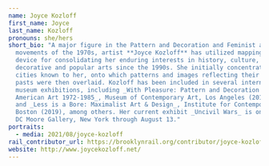```yaml
---
name: Joyce Kozloff
first_name: Joyce
last_name: Kozloff
pronouns: she/hers
short_bio: "A major figure in the Pattern and Decoration and Feminist art
  movements of the 1970s, artist **Joyce Kozloff** has utilized mapping as a
  device for consolidating her enduring interests in history, culture, and the
  decorative and popular arts since the 1990s. She initially concentrated on
  cities known to her, onto which patterns and images reflecting their colonial
  pasts were then overlaid. Kozloff has been included in several international
  museum exhibitions, including _With Pleasure: Pattern and Decoration in
  American Art 1972-1985_, Museum of Contemporary Art, Los Angeles (2019-2020)
  and _Less is a Bore: Maximalist Art & Design_, Institute for Contemporary Art,
  Boston (2019), among others. Her current exhibit _Uncivil Wars_ is on view at
  DC Moore Gallery, New York through August 13."
portraits:
  - media: 2021/08/joyce-kozloff
rail_contributor_url: https://brooklynrail.org/contributor/joyce-kozloff
website: http://www.joycekozloff.net/
---
```

